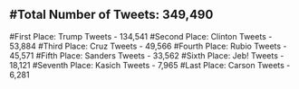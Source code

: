 #Total Number of Tweets: 349,490 
---
#First Place: Trump Tweets - 134,541
#Second Place: Clinton Tweets - 53,884
#Third Place: Cruz Tweets - 49,566
#Fourth Place: Rubio Tweets - 45,571
#Fifth Place: Sanders Tweets - 33,562
#Sixth Place: Jeb! Tweets - 18,121
#Seventh Place: Kasich Tweets - 7,965
#Last Place: Carson Tweets - 6,281
